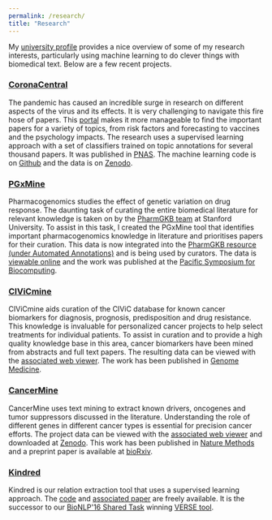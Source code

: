 ```yaml
---
permalink: /research/
title: "Research"
---
```


My [university profile](https://www.gla.ac.uk/schools/computing/staff/jakelever/) provides a nice overview of some of my research interests, particularly using machine learning to do clever things with biomedical text. Below are a few recent projects.

### [CoronaCentral](https://coronacentral.ai)

The pandemic has caused an incredible surge in research on different aspects of the virus and its effects. It is very challenging to navigate this fire hose of papers. This [portal](https://coronacentral.ai) makes it more manageable to find the important papers for a variety of topics, from risk factors and forecasting to vaccines and the psychology impacts. The research uses a supervised learning approach with a set of classifiers trained on topic annotations for several thousand papers. It was published in [PNAS](https://doi.org/10.1073/pnas.2100766118). The machine learning code is on [Github](https://github.com/jakelever/corona-ml) and the data is on [Zenodo](https://doi.org/10.5281/zenodo.4383289).

### [PGxMine](https://pgxmine.pharmgkb.org/)

Pharmacogenomics studies the effect of genetic variation on drug response. The daunting task of curating the entire biomedical literature for relevant knowledge is taken on by the [PharmGKB team](https://www.pharmgkb.org/) at Stanford University. To assist in this task, I created the PGxMine tool that identifies important pharmacogenomics knowledge in literature and prioritises papers for their curation. This data is now integrated into the [PharmGKB resource (under Automated Annotations)](https://pharmgkb.blogspot.com/2019/10/pharmgkb-releases-automated-annotations.html) and is being used by curators. The data is [viewable online](https://pgxmine.pharmgkb.org/) and the work was published at the [Pacific Symposium for Biocomputing](https://pubmed.ncbi.nlm.nih.gov/31797632/).

### [CIViCmine](http://bionlp.bcgsc.ca/civicmine/)

CIViCmine aids curation of the CIViC database for known cancer biomarkers for diagnosis, prognosis, predisposition and drug resistance. This knowledge is invaluable for personalized cancer projects to help select treatments for individual patients. To assist in curation and to provide a high quality knowledge base in this area, cancer biomarkers have been mined from abstracts and full text papers. The resulting data can be viewed with the [associated web viewer](http://bionlp.bcgsc.ca/civicmine/). The work has been published in [Genome Medicine](https://doi.org/10.1186/s13073-019-0686-y).

### [CancerMine](http://bionlp.bcgsc.ca/cancermine/)

CancerMine uses text mining to extract known drivers, oncogenes and tumor suppressors discussed in the literature. Understanding the role of different genes in different cancer types is essential for precision cancer efforts. The project data can be viewed with the [associated web viewer](http://bionlp.bcgsc.ca/cancermine/) and downloaded at [Zenodo](https://doi.org/10.5281/zenodo.1156241). This work has been published in [Nature Methods](https://www.nature.com/articles/s41592-019-0422-y) and a preprint paper is available at [bioRxiv](https://doi.org/10.1101/364406). 

### [Kindred](https://github.com/jakelever/kindred)

Kindred is our relation extraction tool that uses a supervised learning approach. The [code](https://github.com/jakelever/kindred) and [associated paper](http://aclweb.org/anthology/W17-2322) are freely available. It is the successor to our [BioNLP'16 Shared Task](http://2016.bionlp-st.org/) winning [VERSE tool](https://github.com/jakelever/VERSE). 

